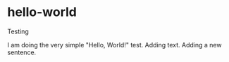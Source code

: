# hello-world
Testing

I am doing the very simple "Hello, World!" test. Adding text. Adding a new sentence. 

